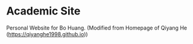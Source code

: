 # Academic Site
Personal Website for Bo Huang. (Modified from Homepage of Qiyang He (https://qiyanghe1998.github.io))